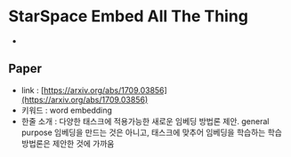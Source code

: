 ﻿# StarSpace Embed All The Thing
- 
## Paper
- link : [https://arxiv.org/abs/1709.03856](https://arxiv.org/abs/1709.03856)
- 키워드 : word embedding
- 한줄 소개 : 다양한 태스크에 적용가능한 새로운 임베딩 방법론 제안. general purpose 임베딩을 만드는 것은 아니고, 태스크에 맞추어 임베딩을 학습하는 학습 방법론은 제안한 것에 가까움
